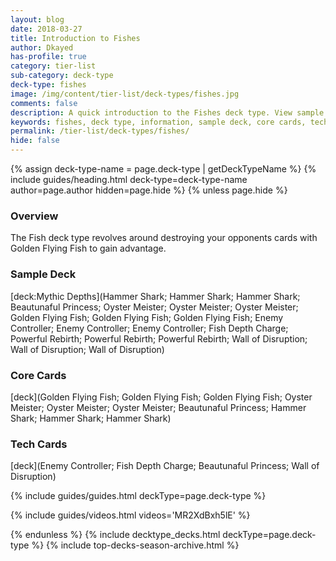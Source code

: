 ```yaml
---
layout: blog
date: 2018-03-27
title: Introduction to Fishes
author: Dkayed
has-profile: true
category: tier-list
sub-category: deck-type
deck-type: fishes
image: /img/content/tier-list/deck-types/fishes.jpg
comments: false
description: A quick introduction to the Fishes deck type. View sample deck, core cards, tech cards, quick tips, guides, videos and other information.
keywords: fishes, deck type, information, sample deck, core cards, tech cards, quick tips, guides, videos
permalink: /tier-list/deck-types/fishes/
hide: false
---
```


{% assign deck-type-name = page.deck-type | getDeckTypeName %}
{% include guides/heading.html deck-type=deck-type-name author=page.author hidden=page.hide %}
{% unless page.hide %}

### Overview
The Fish deck type revolves around destroying your opponents cards with Golden Flying Fish to gain advantage.

### Sample Deck

[deck:Mythic Depths](Hammer Shark; Hammer Shark; Hammer Shark; Beautunaful Princess; Oyster Meister; Oyster Meister; Oyster Meister; Golden Flying Fish; Golden Flying Fish; Golden Flying Fish; Enemy Controller; Enemy Controller; Enemy Controller; Fish Depth Charge; Powerful Rebirth; Powerful Rebirth; Powerful Rebirth; Wall of Disruption; Wall of Disruption; Wall of Disruption)  

### Core Cards

[deck](Golden Flying Fish; Golden Flying Fish; Golden Flying Fish; Oyster Meister; Oyster Meister; Oyster Meister; Beautunaful Princess; Hammer Shark; Hammer Shark; Hammer Shark)    

### Tech Cards

[deck](Enemy Controller; Fish Depth Charge; Beautunaful Princess; Wall of Disruption)

{% include guides/guides.html deckType=page.deck-type %}

{% include guides/videos.html videos='MR2XdBxh5lE' %}

<!-- &t=275s -->

{% endunless %}
{% include decktype_decks.html deckType=page.deck-type %}
{% include top-decks-season-archive.html %}